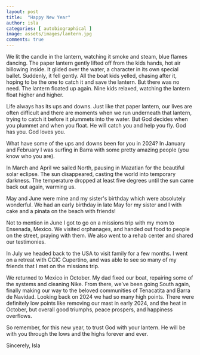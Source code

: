 ```yaml
---
layout: post
title:  "Happy New Year"
author: isla
categories: [ autobiographical ]
image: assets/images/lantern.jpg
comments: true
---
```


We lit the candle in the lantern, watching it smoke and steam, blue flames dancing. The paper lantern gently lifted off from the kids hands, hot air billowing inside. It glided over the water, a character in its own special ballet. Suddenly, it fell gently. All the boat kids yelled, chasing after it, hoping to be the one to catch it and save the lantern. But there was no need. The lantern floated up again. Nine kids relaxed, watching the lantern float higher and higher. 

Life always has its ups and downs. Just like that paper lantern, our lives are often difficult and there are moments when we run underneath that lantern, trying to catch it before it plummets into the water. But God decides when you plummet and when you float. He will catch you and help you fly. God has you. God loves you. 

What have some of the ups and downs been for you in 2024? In January and February I was surfing in Barra with some pretty amazing people (you know who you are). 

In March and April we sailed North, pausing in Mazatlan for the beautiful solar eclipse. The sun disappeared, casting the world into temporary darkness. The temperature dropped at least five degrees until the sun came back out again, warming us. 

May and June were mine and my sister's birthday which were absolutely wonderful. We had an early birthday in late May for my sister and I with cake and a pinata on the beach with friends! 

Not to mention in June I got to go on a missions trip with my mom to Ensenada, Mexico. We visited orphanages, and handed out food to people on the street, praying with them. We also went to a rehab center and shared our testimonies. 

In July we headed back to the USA to visit family for a few months. I went on a retreat with CCIC Cupertino, and was able to see so many of my friends that I met on the missions trip. 

We returned to Mexico in October. My dad fixed our boat, repairing some of the systems and cleaning Nike. From there, we’ve been going South again, finally making our way to the beloved communities of Tenacatita and Barra de Navidad. Looking back on 2024 we had so many high points. There were definitely low points like removing our mast in early 2024, and the heat in October, but overall good triumphs, peace prospers, and happiness overflows. 

So remember, for this new year, to trust God with your lantern. He will be with you through the lows and the highs forever and ever. 

Sincerely,
Isla
